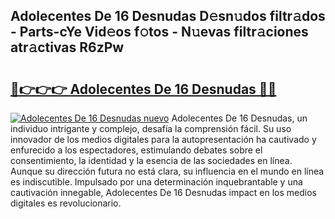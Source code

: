 ## Adolecentes De 16 Desnudas D𝚎sn𝚞dos filtr𝚊dos - Parts-cYe Vid𝚎os f𝚘tos - N𝚞evas filtr𝚊ciones atr𝚊ctivas R6zPw

# <h2><a href="http://mb3ovc8.tromn.icu/?c=Adolecentes+De+16+Desnudas">🔗👉👉👉 Adolecentes De 16 Desnudas 🔗🔗</a></h2>

[![Adolecentes De 16 Desnudas nuevo](https://i.imgur.com/pEAQMta.gif)](http://mb3ovc8.tromn.icu/?c=Adolecentes+De+16+Desnudas)
Adolecentes De 16 Desnudas, un individuo intrigante y complejo, desafía la comprensión fácil. Su uso innovador de los medios digitales para la autopresentación ha cautivado y enfurecido a los espectadores, estimulando debates sobre el consentimiento, la identidad y la esencia de las sociedades en línea. Aunque su dirección futura no está clara, su influencia en el mundo en línea es indiscutible. Impulsado por una determinación inquebrantable y una cautivación innegable, Adolecentes De 16 Desnudas impact en los medios digitales es revolucionario.
